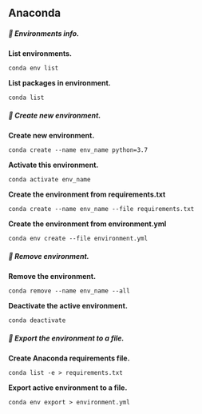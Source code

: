 ## Anaconda

##### 🔵  Environments info.

**List environments.**
```
conda env list
```

**List packages in environment.**
```
conda list
```


##### 🔵  Create new environment.

**Create new environment.**
```
conda create --name env_name python=3.7
```

**Activate this environment.**
```
conda activate env_name
```

**Create the environment from requirements.txt**
```
conda create --name env_name --file requirements.txt
```

**Create the environment from environment.yml**
```
conda env create --file environment.yml
```

##### 🔵  Remove environment.

**Remove the environment.**
```
conda remove --name env_name --all
```

**Deactivate the active environment.**
```
conda deactivate
```

##### 🔵  Export the environment to a file. 

**Create Anaconda requirements file.**
```
conda list -e > requirements.txt
```

**Export active environment to a file.**
```
conda env export > environment.yml
```
